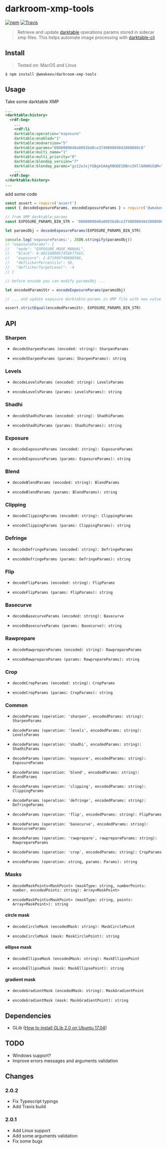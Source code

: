 darkroom-xmp-tools
==================

[![npm](https://img.shields.io/npm/v/@wmakeev/darkroom-xmp-tools.svg?maxAge=1800&style=flat-square)](https://www.npmjs.com/package/@wmakeev/darkroom-xmp-tools)
[![Travis](https://img.shields.io/travis/wmakeev/darkroom-xmp-tools.svg?maxAge=1800&style=flat-square)](https://travis-ci.org/wmakeev/darkroom-xmp-tools)

> Retrieve and update [darktable](https://www.darktable.org/) operations params stored in sidecar xmp files. This helps automate image processing with [darktable-cli](https://www.darktable.org/usermanual/en/overview_chapter.html#darktable_cli_commandline_parameters)

## Install

> Tested on: MacOS and Linux

`$ npm install @wmakeev/darkroom-xmp-tools`

## Usage

Take some darktable XMP

```xml
...
<darktable:history>
  <rdf:Seq>
    ...
    <rdf:li
    darktable:operation="exposure"
    darktable:enabled="1"
    darktable:modversion="5"
    darktable:params="0000000040a0093bd8ce374000004842000080c0"
    darktable:multi_name="1"
    darktable:multi_priority="0"
    darktable:blendop_version="7"
    darktable:blendop_params="gz12eJxjYGBgkGAAgRNODESDBnsIHll8ANNSGQM="/>
    ...
  <rdf:Seq>
</darktable:history>
...
```

add some code

```js
const assert = require('assert')
const { decodeExposureParams, encodeExposureParams } = require('@wmakeev/darkroom-xmp-tools')

// from XMP darktable:params
const EXPOSURE_PARAMS_BIN_STR = '0000000040a0093bd8ce374000004842000080c0'

let paramsObj = decodeExposureParams(EXPOSURE_PARAMS_BIN_STR)

console.log('exposureParams:', JSON.stringify(paramsObj))
// "exposureParams": {
//   "mode": "EXPOSURE_MODE_MANUAL",
//   "black": 0.0021000057458877563,
//   "exposure": 2.871999740600586,
//   "deflickerPercentile": 50,
//   "deflickerTargetLevel": -4
// }

// before encode you can modify paramsObj ...

let encodedParamsStr = encodeExposureParams(paramsObj)

// ... and update exposure darktable:params in XMP file with new value

assert.strictEqual(encodedParamsStr, EXPOSURE_PARAMS_BIN_STR)
```

## API

### Sharpen

- `decodeSharpenParams (encoded: string): SharpenParams`

- `encodeSharpenParams (params: SharpenParams): string`

### Levels

- `decodeLevelsParams (encoded: string): LevelsParams`

- `encodeLevelsParams (params: LevelsParams): string`

### Shadhi

- `decodeShadhiParams (encoded: string): ShadhiParams`

- `encodeShadhiParams (params: ShadhiParams): string`

### Exposure

- `decodeExposureParams (encoded: string): ExposureParams`

- `encodeExposureParams (params: ExposureParams): string`

### Blend

- `decodeBlendParams (encoded: string): BlendParams`

- `encodeBlendParams (params: BlendParams): string`

### Clipping

- `decodeClippingParams (encoded: string): ClippingParams`

- `encodeClippingParams (params: ClippingParams): string`

### Defringe

- `decodeDefringeParams (encoded: string): DefringeParams`

- `encodeDefringeParams (params: DefringeParams): string`

### Flip

- `decodeFlipParams (encoded: string): FlipParams`

- `encodeFlipParams (params: FlipParams): string`

### Basecurve

- `decodeBasecurveParams (encoded: string): Basecurve`

- `encodeBasecurveParams (params: Basecurve): string`

### Rawprepare

- `decodeRawprepareParams (encoded: string): RawprepareParams`

- `encodeRawprepareParams (params: RawprepareParams): string`

### Crop

- `decodeCropParams (encoded: string): CropParams`

- `encodeCropParams (params: CropParams): string`

### Common

- `decodeParams (operation: 'sharpen', encodedParams: string): SharpenParams`

- `decodeParams (operation: 'levels', encodedParams: string): LevelsParams`

- `decodeParams (operation: 'shadhi', encodedParams: string): ShadhiParams`

- `decodeParams (operation: 'exposure', encodedParams: string): ExposureParams`

- `decodeParams (operation: 'blend', encodedParams: string): BlendParams`

- `decodeParams (operation: 'clipping', encodedParams: string): ClippingParams`

- `decodeParams (operation: 'defringe', encodedParams: string): DefringeParams`

- `decodeParams (operation: 'flip', encodedParams: string): FlipParams`

- `decodeParams (operation: 'basecurve', encodedParams: string): BasecurveParams`

- `decodeParams (operation: 'rawprepare', rawprepareParams: string): RawprepareParams`

- `decodeParams (operation: 'crop', encodedParams: string): CropParams`

- `encodeParams (operation: string, params: Params): string`

### Masks

- `decodeMaskPoints<MaskPoint> (maskType: string, numberPoints: number, encodedPoints: string): Array<MaskPoint>`

- `encodeMaskPoints<MaskPoint> (maskType: string, points: Array<MaskPoint>): string`

#### circle mask

- `decodeCircleMask (encodedMask: string): MaskCirclePoint`

- `encodeCircleMask (mask: MaskCirclePoint): string`

#### ellipse mask

- `decodeEllipseMask (encodedMask: string): MaskEllipsePoint`

- `encodeEllipseMask (mask: MaskEllipsePoint): string`

#### gradient mask

- `decodeGradientMask (encodedMask: string): MaskGradientPoint`

- `encodeGradientMask (mask: MaskGradientPoint): string`

## Dependencies

- GLib ([How to install GLib 2.0 on Ubuntu 17.04](https://www.linuxhelp.com/how-to-install-glib-2-0-on-ubuntu-17-04))

## TODO

- Windows support?
- Improve errors messages and arguments validation

## Changes

### 2.0.2
  - Fix Typescript typings
  - Add Travis build

### 2.0.1
  - Add Linux support
  - Add some arguments validation
  - Fix some bugs

